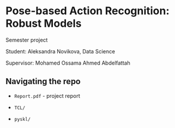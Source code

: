 # Pose-based Action Recognition: Robust Models

Semester project

Student: Aleksandra Novikova, Data Science

Supervisor: Mohamed Ossama Ahmed Abdelfattah


## Navigating the repo

- `Report.pdf` - project report

- `TCL/` 

- `pyskl/`
